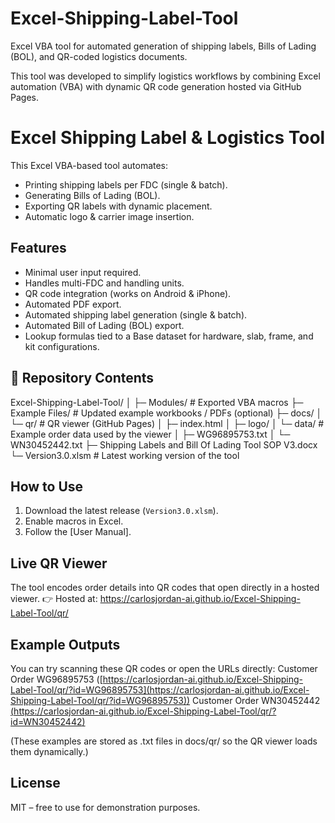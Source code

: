 # Excel-Shipping-Label-Tool
Excel VBA tool for automated generation of shipping labels, Bills of Lading (BOL), and QR-coded logistics documents.

This tool was developed to simplify logistics workflows by combining Excel automation (VBA) with dynamic QR code generation hosted via GitHub Pages.



# Excel Shipping Label & Logistics Tool

This Excel VBA-based tool automates:
- Printing shipping labels per FDC (single & batch).
- Generating Bills of Lading (BOL).
- Exporting QR labels with dynamic placement.
- Automatic logo & carrier image insertion.

## Features
- Minimal user input required.
- Handles multi-FDC and handling units.
- QR code integration (works on Android & iPhone).
- Automated PDF export.
- Automated shipping label generation (single & batch).
- Automated Bill of Lading (BOL) export.
- Lookup formulas tied to a Base dataset for hardware, slab, frame, and kit configurations.

  

## 📂 Repository Contents
Excel-Shipping-Label-Tool/
│
├─ Modules/                      # Exported VBA macros
├─ Example Files/                # Updated example workbooks / PDFs (optional)
├─ docs/
│  └─ qr/                        # QR viewer (GitHub Pages)
│     ├─ index.html
│     ├─ logo/
│     └─ data/                   # Example order data used by the viewer
│        ├─ WG96895753.txt
│        └─ WN30452442.txt
├─ Shipping Labels and Bill Of Lading Tool SOP V3.docx
└─ Version3.0.xlsm               # Latest working version of the tool


## How to Use
1. Download the latest release (`Version3.0.xlsm`).
2. Enable macros in Excel.
3. Follow the [User Manual].

## Live QR Viewer
The tool encodes order details into QR codes that open directly in a hosted viewer.
👉 Hosted at:
https://carlosjordan-ai.github.io/Excel-Shipping-Label-Tool/qr/

## Example Outputs
You can try scanning these QR codes or open the URLs directly:
Customer Order WG96895753
([https://carlosjordan-ai.github.io/Excel-Shipping-Label-Tool/qr/?id=WG96895753](https://carlosjordan-ai.github.io/Excel-Shipping-Label-Tool/qr/?id=WG96895753))
Customer Order WN30452442
[(https://carlosjordan-ai.github.io/Excel-Shipping-Label-Tool/qr/?id=WN30452442)](https://carlosjordan-ai.github.io/Excel-Shipping-Label-Tool/qr/?id=WN30452442)

(These examples are stored as .txt files in docs/qr/ so the QR viewer loads them dynamically.)

## License
MIT – free to use for demonstration purposes.
